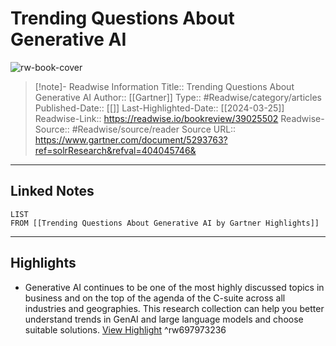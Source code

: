 # Trending Questions About Generative AI

![rw-book-cover](https://readwise-assets.s3.amazonaws.com/static/images/article0.00998d930354.png)
<br>
>[!note]- Readwise Information
>Title:: Trending Questions About Generative AI
>Author:: [[Gartner]]
>Type:: #Readwise/category/articles
>Published-Date:: [[]]
>Last-Highlighted-Date:: [[2024-03-25]]
>Readwise-Link:: https://readwise.io/bookreview/39025502
>Readwise-Source:: #Readwise/source/reader
>Source URL:: https://www.gartner.com/document/5293763?ref=solrResearch&refval=404045746&
--- 

## Linked Notes
```dataview
LIST
FROM [[Trending Questions About Generative AI by Gartner Highlights]]
```

---

## Highlights
- Generative AI continues to be one of the most highly discussed topics in business and on the top of the agenda of the C-suite across all industries and geographies. This research collection can help you better understand trends in GenAI and large language models and choose suitable solutions. [View Highlight](https://readwise.io/open/697973236) ^rw697973236

